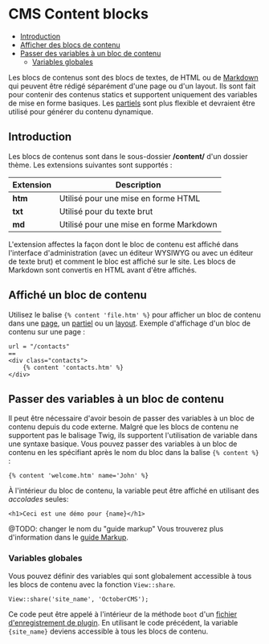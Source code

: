 # CMS Content blocks

- [Introduction](#introduction)
- [Afficher des blocs de contenu](#rendering-content-blocks)
- [Passer des variables à un bloc de contenu](#content-variables)
    - [Variables globales](#content-global-variables)

Les blocs de contenus sont des blocs de textes, de HTML ou de [Markdown](http://daringfireball.net/projects/markdown/syntax)
qui peuvent être rédigé séparément d'une page ou d'un layout. Ils sont fait pour contenir des contenus statics et
supportent uniquement des variables de mise en forme basiques. Les [partiels](partials) sont plus flexible et devraient
être utilisé pour générer du contenu dynamique.

<a name="introduction"></a>
## Introduction

Les blocs de contenus sont dans le sous-dossier **/content/** d'un dossier thème. Les extensions suivantes sont supportés : 

Extension | Description
------------- | -------------
**htm** | Utilisé pour une mise en forme HTML
**txt** | Utilisé pour du texte brut
**md** | Utilisé pour une mise en forme Markdown

L'extension affectes la façon dont le bloc de contenu est affiché dans l'interface d'administration (avec un éditeur
WYSIWYG ou avec un éditeur de texte brut) et comment le bloc est affiché sur le site. Les blocs de Markdown sont
convertis en HTML avant d'être affichés.

<a name="rendering-content-blocks"></a>
## Affiché un bloc de contenu

Utilisez le balise `{% content 'file.htm' %}` pour afficher un bloc de contenu dans une [page](pages), un [partiel](partials)
ou un [layout](layouts). Exemple d'affichage d'un bloc de contenu sur une page :

    url = "/contacts"
    ==
    <div class="contacts">
        {% content 'contacts.htm' %}
    </div>

<a name="content-variables"></a>
## Passer des variables à un bloc de contenu

Il peut être nécessaire d'avoir besoin de passer des variables à un bloc de contenu depuis du code externe. Malgré que
les blocs de contenu ne supportent pas le balisage Twig, ils supportent l'utilisation de variable dans une syntaxe
basique. Vous pouvez passer des variables à un bloc de contenu en les spécifiant après le nom du bloc dans la balise `{% content %}` :

    {% content 'welcome.htm' name='John' %}

À l'intérieur du bloc de contenu, la variable peut être affiché en utilisant des *accolades* seules:

    <h1>Ceci est une démo pour {name}</h1>

@TODO: changer le nom du "guide markup"
Vous trouverez plus d'information dans le [guide Markup](../markup/tag-content).

<a name="content-global-variables"></a>
### Variables globales

Vous pouvez définir des variables qui sont globalement accessible à tous les blocs de contenu avec la fonction `View::share`.

    View::share('site_name', 'OctoberCMS');

Ce code peut être appelé à l'intérieur de la méthode `boot` d'un [fichier d'enregistrement de plugin](../plugin/registration).
En utilisant le code précédent, la variable `{site_name}` deviens accessible à tous les blocs de contenu.
